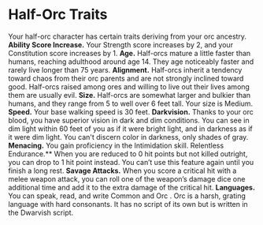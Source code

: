 
# **Half-Orc Traits**

Your half-orc character has certain traits deriving from your orc ancestry. 
**Ability Score Increase.** Your Strength score increases by 2, and your Constitution score increases by 1.
**Age.** Half-orcs mature a little faster than humans, reaching adulthood around age 14. They age noticeably faster and rarely live longer than 75 years.
**Alignment.** Half-orcs inherit a tendency toward chaos from their orc parents and are not strongly inclined toward good. Half-orcs raised among ores and willing to live out their lives among them are usually evil.
**Size.** Half-orcs are somewhat larger and bulkier than humans, and they range from 5 to well over 6 feet tall. Your size is Medium.
**Speed.** Your base walking speed is 30 feet.
**Darkvision.** Thanks to your orc blood, you have superior vision in dark and dim conditions. You can see in dim light within 60 feet of you as if it were bright light, and in darkness as if it were dim light. You can't discern color in darkness, only shades of gray.
**Menacing.** You gain proficiency in the Intimidation skill.
Relentless Endurance.** When you are reduced to 0 hit points but not killed outright, you can drop to 1 hit point instead. You can’t use this feature again until you finish a long rest.
**Savage Attacks.** When you score a critical hit with a melee weapon attack, you can roll one of the weapon’s damage dice one additional time and add it to the extra damage of the critical hit.
**Languages.** You can speak, read, and write Common and Orc . Orc is a harsh, grating language with hard consonants. It has no script of its own but is written in the Dwarvish script.
